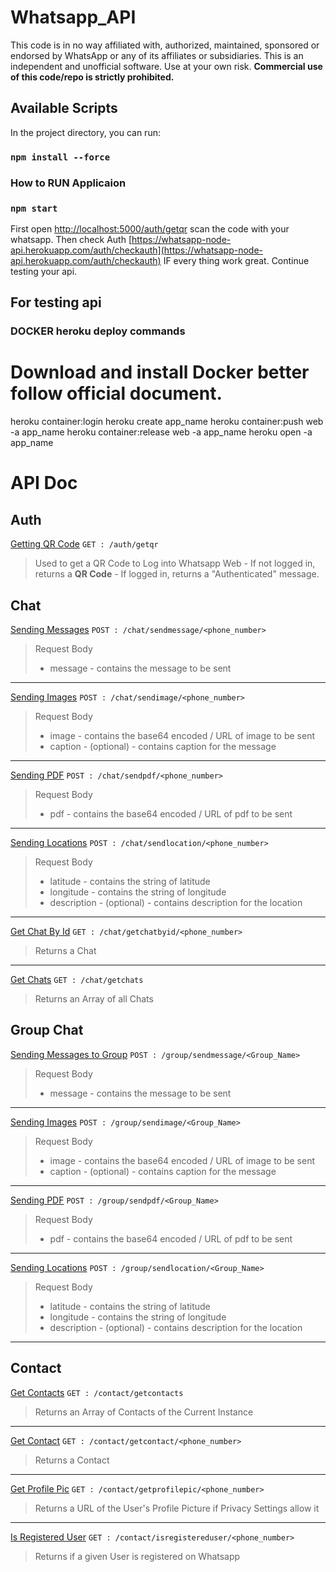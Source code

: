 # Whatsapp_API
This code is in no way affiliated with, authorized, maintained, sponsored or endorsed by WhatsApp or any of its affiliates or subsidiaries. This is an independent and unofficial software. Use at your own risk. **Commercial use of this code/repo is strictly prohibited.**
## Available Scripts

In the project directory, you can run:

### `npm install --force`

### How to RUN Applicaion

### `npm start`
First open [http://localhost:5000/auth/getqr](http://localhost:5000/auth/getqr)
scan the code with your whatsapp.
Then check Auth [https://whatsapp-node-api.herokuapp.com/auth/checkauth](https://whatsapp-node-api.herokuapp.com/auth/checkauth)
IF every thing work great. Continue testing your api.

## For testing api


### DOCKER heroku deploy commands
# Download and install Docker better follow official document.

heroku container:login
heroku create app_name
heroku container:push web -a app_name
heroku container:release web -a app_name
heroku open -a app_name

# API Doc
## Auth
<u>Getting QR Code</u>
 ``GET : /auth/getqr``
> Used to get a QR Code to Log into Whatsapp Web
	- If not logged in, returns a **QR Code**
	- If logged in, returns a "Authenticated" message.

## Chat
<u>Sending Messages</u>
``POST : /chat/sendmessage/<phone_number>``
> Request Body
> - message - contains the message to be sent
<hr>

<u>Sending Images</u>
``POST : /chat/sendimage/<phone_number>``
> Request Body
> - image - contains the base64 encoded / URL of image to be sent
> - caption - (optional) - contains caption for the message
<hr>

<u>Sending PDF</u>
``POST : /chat/sendpdf/<phone_number>``
> Request Body
> - pdf - contains the base64 encoded / URL of pdf to be sent
<hr>

<u>Sending Locations</u>
``POST : /chat/sendlocation/<phone_number>``
> Request Body
> - latitude - contains the string of latitude
> - longitude - contains the string of longitude
> - description - (optional) - contains description for the location
<hr>

<u>Get Chat By Id</u>
``GET : /chat/getchatbyid/<phone_number>``
>Returns a Chat

<hr>

<u>Get Chats</u>
``GET : /chat/getchats``
>Returns an Array of all Chats


## Group Chat
<u>Sending Messages to Group</u>
``POST : /group/sendmessage/<Group_Name>``
> Request Body
> - message - contains the message to be sent
<hr>

<u>Sending Images</u>
``POST : /group/sendimage/<Group_Name>``
> Request Body
> - image - contains the base64 encoded / URL of image to be sent
> - caption - (optional) - contains caption for the message
<hr>

<u>Sending PDF</u>
``POST : /group/sendpdf/<Group_Name>``
> Request Body
> - pdf - contains the base64 encoded / URL of pdf to be sent
<hr>

<u>Sending Locations</u>
``POST : /group/sendlocation/<Group_Name>``
> Request Body
> - latitude - contains the string of latitude
> - longitude - contains the string of longitude
> - description - (optional) - contains description for the location
<hr>


## Contact
<u>Get Contacts</u>
``GET : /contact/getcontacts``
>Returns an Array of Contacts of the Current Instance

<hr>

<u>Get Contact</u>
``GET : /contact/getcontact/<phone_number>``
>Returns a Contact

<hr>

<u>Get Profile Pic</u>
``GET : /contact/getprofilepic/<phone_number>``
>Returns a URL of the User's Profile Picture if Privacy Settings allow it

<hr>

<u>Is Registered User</u>
``GET : /contact/isregistereduser/<phone_number>``
>Returns if a given User is registered on Whatsapp
